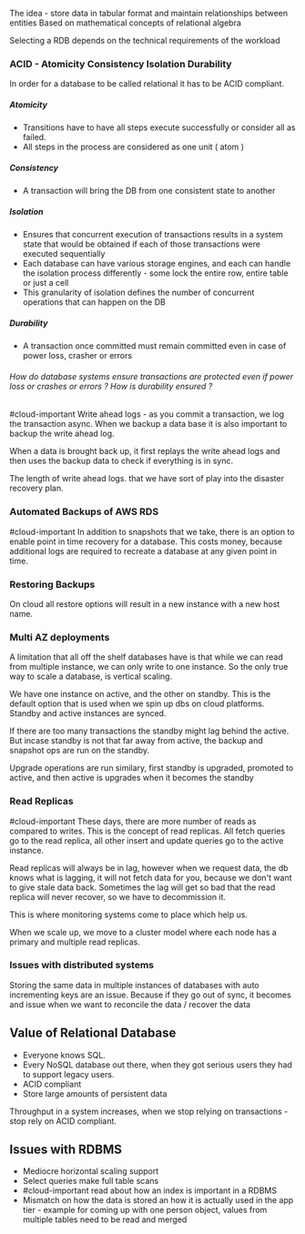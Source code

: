 The idea - store data in tabular format and maintain relationships between entities
Based on mathematical concepts of relational algebra

Selecting a RDB depends on the technical requirements of the workload

### ACID - Atomicity Consistency Isolation Durability

In order for a database to be called relational it has to be ACID compliant. 

##### Atomicity
- Transitions have to have all steps execute successfully or consider all as failed.
- All steps in the process are considered as one unit ( atom )

##### Consistency
- A transaction will bring the DB from one consistent state to another

##### Isolation
- Ensures that concurrent execution of transactions results in a system state that would be obtained if each of those transactions were executed sequentially
- Each database can have various storage engines, and each can handle the isolation process differently - some lock the entire row, entire table or just a cell
- This granularity of isolation defines the number of concurrent operations that can happen on the DB

##### Durability
- A transaction once committed must remain committed even in case of power loss, crasher or errors
###### How do database systems ensure transactions are protected even if power loss or crashes or errors ? How is durability ensured ?

#cloud-important 
Write ahead logs - as you commit a transaction, we log the transaction async. When we backup a data base it is also important to backup the write ahead log. 

When a data is brought back up, it first replays the write ahead logs and then uses the backup data to check if everything is in sync.

The length of write ahead logs. that we have sort of play into the disaster recovery plan. 






### Automated Backups of AWS RDS

#cloud-important 
In addition to snapshots that we take, there is an option to enable point in time recovery for a database. This costs money, because additional logs are required to recreate a database at any given point in time. 

### Restoring Backups
On cloud all restore options will result in a new instance with a new host name. 

### Multi AZ deployments

A limitation that all off the shelf databases have is that while we can read from multiple instance, we can only write to one instance. So the only true way to scale a database, is vertical scaling. 

We have one instance on active, and the other on standby. This is the default option that is used when we spin up  dbs on cloud platforms. Standby and active instances are synced. 

If there are too many transactions the standby might lag behind the active. But incase standby is not that far away from active, the backup and snapshot ops are run on the standby. 

Upgrade operations are run similary, first standby is upgraded, promoted to active, and then active is upgrades when it becomes the standby




### Read Replicas

#cloud-important 
These days, there are more number of reads as compared to writes. This is the concept of read replicas. All fetch queries go to the read replica, all other insert and update queries go to the active instance. 

Read replicas will always be in lag, however when we request data, the db knows what is lagging, it will not fetch data for you, because we don't want to give stale data back. Sometimes the lag will get so bad that the read replica will never recover, so we have to decommission it. 

This is where monitoring systems come to place which help us. 

When we scale up, we move to a cluster model where each node has a primary and multiple read replicas. 
### Issues with distributed systems 

Storing the same data in multiple instances of databases with auto incrementing keys are an issue. Because if they go out of sync, it becomes and issue when we want to reconcile the data / recover the data

## Value of Relational Database

- Everyone knows SQL. 
- Every NoSQL database out there, when they got serious users they had to support legacy users.
- ACID compliant
- Store large amounts of persistent data

Throughput in a system increases, when we stop relying on transactions - stop rely on ACID compliant. 

## Issues with RDBMS

- Mediocre horizontal scaling support
- Select queries make full table scans
- #cloud-important read about how an index is important in a RDBMS
- Mismatch on how the data is stored an how it is actually used in the app tier - example for coming up with one person object, values from multiple tables need to be read and merged



